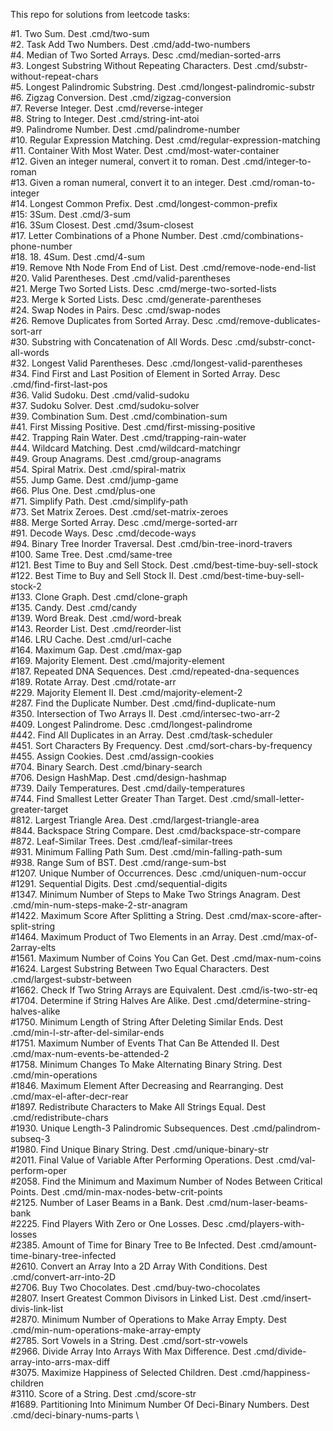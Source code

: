 This repo for solutions from leetcode tasks:

#1. Two Sum. Dest .cmd/two-sum \
#2. Task Add Two Numbers. Dest .cmd/add-two-numbers \
#4. Median of Two Sorted Arrays. Desc .cmd/median-sorted-arrs \
#3. Longest Substring Without Repeating Characters. Dest .cmd/substr-without-repeat-chars \
#5. Longest Palindromic Substring.  Dest .cmd/longest-palindromic-substr \
#6. Zigzag Conversion. Dest .cmd/zigzag-conversion \
#7. Reverse Integer. Dest .cmd/reverse-integer \
#8. String to Integer. Dest .cmd/string-int-atoi \
#9. Palindrome Number. Dest .cmd/palindrome-number \
#10. Regular Expression Matching. Dest .cmd/regular-expression-matching \
#11. Container With Most Water. Dest .cmd/most-water-container \
#12. Given an integer numeral, convert it to roman.  Dest .cmd/integer-to-roman \
#13. Given a roman numeral, convert it to an integer. Dest .cmd/roman-to-integer \
#14. Longest Common Prefix. Dest .cmd/longest-common-prefix \
#15: 3Sum. Dest .cmd/3-sum \
#16. 3Sum Closest. Dest .cmd/3sum-closest \
#17. Letter Combinations of a Phone Number. Dest .cmd/combinations-phone-number \
#18. 18. 4Sum. Dest .cmd/4-sum \
#19. Remove Nth Node From End of List. Dest .cmd/remove-node-end-list \
#20. Valid Parentheses. Dest .cmd/valid-parentheses \
#21. Merge Two Sorted Lists. Desc .cmd/merge-two-sorted-lists \
#23. Merge k Sorted Lists. Desc .cmd/generate-parentheses \
#24. Swap Nodes in Pairs. Desc .cmd/swap-nodes \
#26. Remove Duplicates from Sorted Array. Desc .cmd/remove-dublicates-sort-arr \
#30. Substring with Concatenation of All Words. Desc .cmd/substr-conct-all-words \
#32. Longest Valid Parentheses. Desc .cmd/longest-valid-parentheses \
#34. Find First and Last Position of Element in Sorted Array. Desc .cmd/find-first-last-pos \
#36. Valid Sudoku. Dest .cmd/valid-sudoku \
#37. Sudoku Solver. Dest .cmd/sudoku-solver \
#39. Combination Sum. Dest .cmd/combination-sum \
#41. First Missing Positive. Dest .cmd/first-missing-positive \
#42. Trapping Rain Water. Dest .cmd/trapping-rain-water \
#44. Wildcard Matching. Dest .cmd/wildcard-matchingr \
#49. Group Anagrams. Dest .cmd/group-anagrams \
#54. Spiral Matrix. Dest .cmd/spiral-matrix \
#55. Jump Game. Dest .cmd/jump-game \
#66. Plus One. Dest .cmd/plus-one \
#71. Simplify Path. Dest .cmd/simplify-path \
#73. Set Matrix Zeroes. Dest .cmd/set-matrix-zeroes \
#88. Merge Sorted Array. Desc .cmd/merge-sorted-arr \
#91. Decode Ways. Desc .cmd/decode-ways \
#94. Binary Tree Inorder Traversal. Dest .cmd/bin-tree-inord-travers \
#100. Same Tree. Dest .cmd/same-tree \
#121. Best Time to Buy and Sell Stock. Dest .cmd/best-time-buy-sell-stock \
#122. Best Time to Buy and Sell Stock II. Dest .cmd/best-time-buy-sell-stock-2 \
#133. Clone Graph. Dest .cmd/clone-graph \
#135. Candy. Dest .cmd/candy \
#139. Word Break. Dest .cmd/word-break \
#143. Reorder List. Dest .cmd/reorder-list \
#146. LRU Cache. Dest .cmd/url-cache \
#164. Maximum Gap. Dest .cmd/max-gap \
#169. Majority Element. Dest .cmd/majority-element \
#187. Repeated DNA Sequences. Dest .cmd/repeated-dna-sequences \
#189. Rotate Array. Dest .cmd/rotate-arr \
#229. Majority Element II. Dest .cmd/majority-element-2 \
#287. Find the Duplicate Number. Dest .cmd/find-duplicate-num \
#350. Intersection of Two Arrays II. Dest .cmd/intersec-two-arr-2 \
#409. Longest Palindrome. Desc .cmd/longest-palindrome \
#442. Find All Duplicates in an Array. Dest .cmd/task-scheduler \
#451. Sort Characters By Frequency. Dest .cmd/sort-chars-by-frequency \
#455. Assign Cookies. Dest .cmd/assign-cookies \
#704. Binary Search. Dest .cmd/binary-search \
#706. Design HashMap. Dest .cmd/design-hashmap \
#739. Daily Temperatures. Dest .cmd/daily-temperatures \
#744. Find Smallest Letter Greater Than Target. Dest .cmd/small-letter-greater-target \
#812. Largest Triangle Area. Dest .cmd/largest-triangle-area \
#844. Backspace String Compare. Dest .cmd/backspace-str-compare \
#872. Leaf-Similar Trees. Dest .cmd/leaf-similar-trees \
#931. Minimum Falling Path Sum. Dest .cmd/min-falling-path-sum \
#938. Range Sum of BST. Dest .cmd/range-sum-bst \
#1207. Unique Number of Occurrences. Desc .cmd/uniquen-num-occur \
#1291. Sequential Digits. Dest .cmd/sequential-digits \
#1347. Minimum Number of Steps to Make Two Strings Anagram. Dest .cmd/min-num-steps-make-2-str-anagram \
#1422. Maximum Score After Splitting a String. Dest .cmd/max-score-after-split-string \
#1464. Maximum Product of Two Elements in an Array. Dest .cmd/max-of-2array-elts \
#1561. Maximum Number of Coins You Can Get. Dest .cmd/max-num-coins \
#1624. Largest Substring Between Two Equal Characters. Dest .cmd/largest-substr-between \
#1662. Check If Two String Arrays are Equivalent. Dest .cmd/is-two-str-eq \
#1704. Determine if String Halves Are Alike. Dest .cmd/determine-string-halves-alike \
#1750. Minimum Length of String After Deleting Similar Ends. Dest .cmd/min-l-str-after-del-similar-ends \
#1751. Maximum Number of Events That Can Be Attended II. Dest .cmd/max-num-events-be-attended-2 \
#1758. Minimum Changes To Make Alternating Binary String. Dest .cmd/min-operations \
#1846. Maximum Element After Decreasing and Rearranging. Dest .cmd/max-el-after-decr-rear \
#1897. Redistribute Characters to Make All Strings Equal. Dest .cmd/redistribute-chars \
#1930. Unique Length-3 Palindromic Subsequences. Dest .cmd/palindrom-subseq-3 \
#1980. Find Unique Binary String. Dest .cmd/unique-binary-str \
#2011. Final Value of Variable After Performing Operations. Dest .cmd/val-perform-oper \
#2058. Find the Minimum and Maximum Number of Nodes Between Critical Points. Dest .cmd/min-max-nodes-betw-crit-points \
#2125. Number of Laser Beams in a Bank. Dest .cmd/num-laser-beams-bank \
#2225. Find Players With Zero or One Losses. Desc .cmd/players-with-losses \
#2385. Amount of Time for Binary Tree to Be Infected. Dest .cmd/amount-time-binary-tree-infected \
#2610. Convert an Array Into a 2D Array With Conditions. Dest .cmd/convert-arr-into-2D \
#2706. Buy Two Chocolates. Dest .cmd/buy-two-chocolates \
#2807. Insert Greatest Common Divisors in Linked List. Dest .cmd/insert-divis-link-list \
#2870. Minimum Number of Operations to Make Array Empty. Dest .cmd/min-num-operations-make-array-empty \
#2785. Sort Vowels in a String. Dest .cmd/sort-str-vowels \
#2966. Divide Array Into Arrays With Max Difference. Dest .cmd/divide-array-into-arrs-max-diff \
#3075. Maximize Happiness of Selected Children. Dest .cmd/happiness-children \
#3110. Score of a String. Dest .cmd/score-str \
#1689. Partitioning Into Minimum Number Of Deci-Binary Numbers. Dest .cmd/deci-binary-nums-parts \